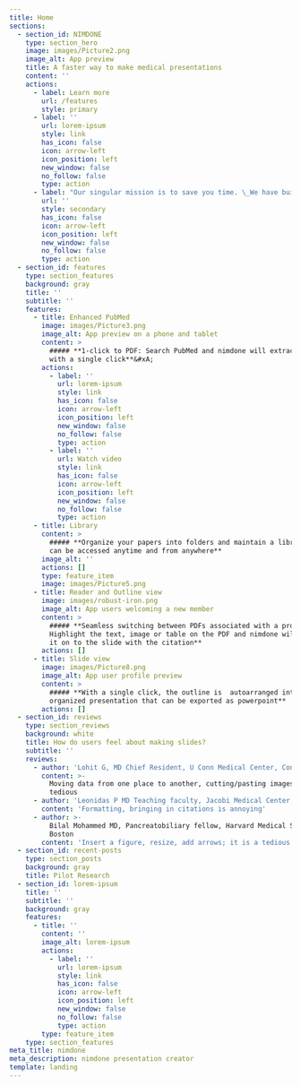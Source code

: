 ```yaml
---
title: Home
sections:
  - section_id: NIMDONE
    type: section_hero
    image: images/Picture2.png
    image_alt: App preview
    title: A faster way to make medical presentations
    content: ''
    actions:
      - label: Learn more
        url: /features
        style: primary
      - label: ''
        url: lorem-ipsum
        style: link
        has_icon: false
        icon: arrow-left
        icon_position: left
        new_window: false
        no_follow: false
        type: action
      - label: "Our singular mission is to save you time. \_We have built a slide assistant for you so you can focus more on the 'talk'!"
        url: ''
        style: secondary
        has_icon: false
        icon: arrow-left
        icon_position: left
        new_window: false
        no_follow: false
        type: action
  - section_id: features
    type: section_features
    background: gray
    title: ''
    subtitle: ''
    features:
      - title: Enhanced PubMed
        image: images/Picture3.png
        image_alt: App preview on a phone and tablet
        content: >
          ##### **1-click to PDF: Search PubMed and nimdone will extract the PDF
          with a single click**&#xA;
        actions:
          - label: ''
            url: lorem-ipsum
            style: link
            has_icon: false
            icon: arrow-left
            icon_position: left
            new_window: false
            no_follow: false
            type: action
          - label: ''
            url: Watch video
            style: link
            has_icon: false
            icon: arrow-left
            icon_position: left
            new_window: false
            no_follow: false
            type: action
      - title: Library
        content: >
          ##### **Organize your papers into folders and maintain a library that
          can be accessed anytime and from anywhere**
        image_alt: ''
        actions: []
        type: feature_item
        image: images/Picture5.png
      - title: Reader and Outline view
        image: images/robust-iron.png
        image_alt: App users welcoming a new member
        content: >
          ##### **Seamless switching between PDFs associated with a project.
          Highlight the text, image or table on the PDF and nimdone will import
          it on to the slide with the citation**
        actions: []
      - title: Slide view
        image: images/Picture8.png
        image_alt: App user profile preview
        content: >
          ##### **With a single click, the outline is  autoarranged into an
          organized presentation that can be exported as powerpoint**
        actions: []
  - section_id: reviews
    type: section_reviews
    background: white
    title: How do users feel about making slides?
    subtitle: ''
    reviews:
      - author: 'Lohit G, MD Chief Resident, U Conn Medical Center, Connecticut'
        content: >-
          Moving data from one place to another, cutting/pasting images is very
          tedious
      - author: 'Leonidas P MD Teaching faculty, Jacobi Medical Center, New York'
        content: 'Formatting, bringing in citations is annoying'
      - author: >-
          Bilal Mohammed MD, Pancreatobiliary fellow, Harvard Medical School,
          Boston
        content: 'Insert a figure, resize, add arrows; it is a tedious process'
  - section_id: recent-posts
    type: section_posts
    background: gray
    title: Pilot Research
  - section_id: lorem-ipsum
    title: ''
    subtitle: ''
    background: gray
    features:
      - title: ''
        content: ''
        image_alt: lorem-ipsum
        actions:
          - label: ''
            url: lorem-ipsum
            style: link
            has_icon: false
            icon: arrow-left
            icon_position: left
            new_window: false
            no_follow: false
            type: action
        type: feature_item
    type: section_features
meta_title: nimdone
meta_description: nimdone presentation creator
template: landing
---
```

